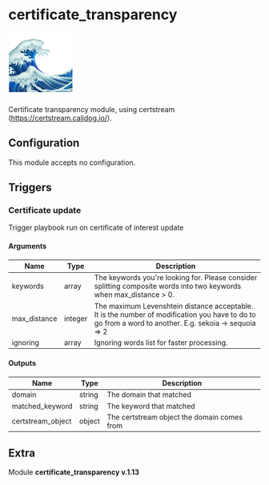 # certificate_transparency


![certificate_transparency](../../assets/playbooks/library/certificate-transparency.png)


Certificate transparency module, using certstream (https://certstream.calidog.io/).

## Configuration



This module accepts no configuration.




## Triggers

### Certificate update

Trigger playbook run on certificate of interest update



#### Arguments
| Name      |  Type   |  Description  |
| --------- | ------- | --------------------------- |
| keywords | array | The keywords you're looking for. Please consider splitting composite words into two keywords when max_distance > 0. |
| max_distance | integer | The maximum Levenshtein distance acceptable. It is the number of modification you have to do to go from a word to another. E.g. sekoia -> sequoia => 2 |
| ignoring | array | Ignoring words list for faster processing. |






#### Outputs
| Name      |  Type   |  Description  |
| --------- | ------- | --------------------------- |
| domain | string | The domain that matched |
| matched_keyword | string | The keyword that matched |
| certstream_object | object | The certstream object the domain comes from |















## Extra

Module **certificate_transparency v.1.13**
